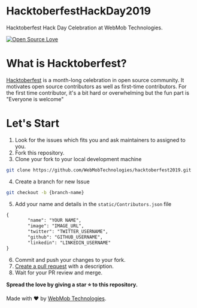 # HacktoberfestHackDay2019
Hacktoberfest Hack Day Celebration at WebMob Technologies.

[![Open Source Love](https://badges.frapsoft.com/os/v1/open-source-150x25.png?v=103)](https://github.com/ellerbrock/open-source-badges/)

# What is Hacktoberfest?
[Hacktoberfest](https://hacktoberfest.digitalocean.com/) is a month-long celebration in open source community. It motivates open source contributors as well as first-time contributors. For the first time contributor, it's a bit hard or overwhelming but the fun part is "Everyone is welcome"


# Let's Start
1. Look for the issues which fits you and ask maintainers to assigned to you.
2. Fork this repository.
3. Clone your fork to your local development machine

```sh
git clone https://github.com/WebMobTechnologies/hacktoberfest2019.git
```
4. Create a branch for new Issue

```sh
git checkout -b {branch-name}
```
5. Add your name and details in the `static/Contributors.json` file 


```markdown
{
        "name": "YOUR NAME",
        "image": "IMAGE_URL",
        "twitter": "TWITTER_USERNAME",
        "github": "GITHUB_USERNAME",
        "linkedin": "LINKEDIN_USERNAME"       
}
```
6. Commit and push your changes to your fork.
7. [Create a pull request](https://www.digitalocean.com/community/tutorials/how-to-create-a-pull-request-on-github) with a description.
8. Wait for your PR review and merge.
 
**Spread the love by giving a star ⭐ to this repository.**




Made with ❤️ by [WebMob Technologies](https://webmobtech.com).
